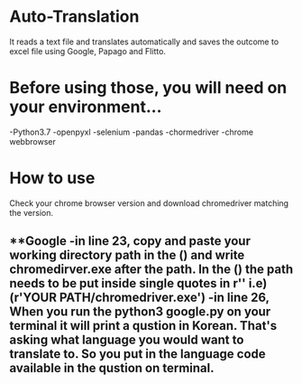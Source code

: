 # Auto-Translation
It reads a text file and translates automatically and saves the outcome to excel file using Google, Papago and Flitto.

# Before using those, you will need on your environment...
-Python3.7 
-openpyxl
-selenium
-pandas 
-chormedriver
-chrome webbrowser

# How to use
Check your chrome browser version and download chromedriver matching the version.

**Google
  -in line 23, copy and paste your working directory path in the () and write chromedirver.exe after the path. In the () the path needs to be put inside single quotes in r''
  i.e) (r'YOUR PATH/chromedriver.exe')
  -in line 26, When you run the python3 google.py on your terminal it will print a qustion in Korean. That's asking what language you would want to translate to. So you put in the language code available in the qustion on terminal. 
  -
  
  
